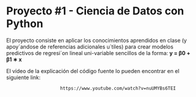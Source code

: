 # Proyecto #1 - Ciencia de Datos con Python

El proyecto consiste en aplicar los conocimientos aprendidos en clase (y apoy´andose
de referencias adicionales u´tiles) para crear modelos predictivos de regresi´on lineal uni-variable
sencillos de la forma:
                                  **y = β0 + β1 ∗ x**

El vídeo de la explicación del código fuente lo pueden encontrar en el siguiente link:

                        https://www.youtube.com/watch?v=nuUMYBs6TEI